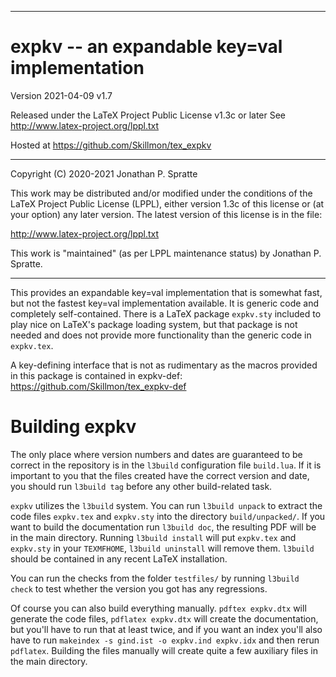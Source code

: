 -------------------------------------------------------------------------------
# expkv -- an expandable key=val implementation

Version 2021-04-09 v1.7

Released under the LaTeX Project Public License v1.3c or later
See http://www.latex-project.org/lppl.txt

Hosted at https://github.com/Skillmon/tex_expkv

-------------------------------------------------------------------------------

Copyright (C) 2020-2021 Jonathan P. Spratte

This  work may be  distributed and/or  modified under  the conditions  of the
LaTeX Project Public License (LPPL),  either version 1.3c  of this license or
(at your option) any later version.  The latest version of this license is in
the file:

  http://www.latex-project.org/lppl.txt

This work is "maintained" (as per LPPL maintenance status) by
  Jonathan P. Spratte.

-------------------------------------------------------------------------------

This provides an expandable key=val implementation that is somewhat fast, but
not the fastest key=val implementation available. It is generic code and
completely self-contained. There is a LaTeX package `expkv.sty` included to play
nice on LaTeX's package loading system, but that package is not needed and does
not provide more functionality than the generic code in `expkv.tex`.

A key-defining interface that is not as rudimentary as the macros provided in
this package is contained in expkv-def:
https://github.com/Skillmon/tex_expkv-def

# Building expkv

The only place where version numbers and dates are guaranteed to be correct in
the repository is in the `l3build` configuration file `build.lua`. If it is
important to you that the files created have the correct version and date, you
should run `l3build tag` before any other build-related task.

`expkv` utilizes the `l3build` system. You can run `l3build unpack` to extract
the code files `expkv.tex` and `expkv.sty` into the directory `build/unpacked/`.
If you want to build the documentation run `l3build doc`, the resulting PDF will
be in the main directory. Running `l3build install` will put `expkv.tex` and
`expkv.sty` in your `TEXMFHOME`, `l3build uninstall` will remove them. `l3build`
should be contained in any recent LaTeX installation.

You can run the checks from the folder `testfiles/` by running `l3build check`
to test whether the version you got has any regressions.

Of course you can also build everything manually. `pdftex expkv.dtx` will
generate the code files, `pdflatex expkv.dtx` will create the documentation, but
you'll have to run that at least twice, and if you want an index you'll also
have to run `makeindex -s gind.ist -o expkv.ind expkv.idx` and then rerun
`pdflatex`. Building the files manually will create quite a few auxiliary files
in the main directory.
